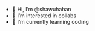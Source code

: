 - 👋 Hi, I’m @shawuhahan
- 👀 I’m interested in collabs
- 🌱 I’m currently learning coding

<!---
shawuhahan/shawuhahan is a ✨ special ✨ repository because its `README.md` (this file) appears on your GitHub profile.
You can click the Preview link to take a look at your changes.
--->
